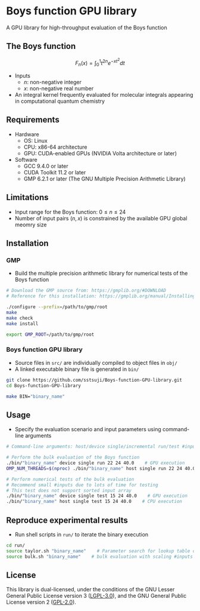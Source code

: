 # Boys function GPU library

A GPU library for high-throughput evaluation of the Boys function


## The Boys function

$$F_n(x) = \int_{0}^{1} t^{2n}e^{-xt^2} dt$$
- Inputs
    - $n$: non-negative integer
    - $x$: non-negative real number
- An integral kernel frequently evaluated for molecular integrals appearing in computational quantum chemistry


## Requirements

- Hardware
    - OS: Linux
    - CPU: x86-64 architecture
    - GPU: CUDA-enabled GPUs (NVIDIA Volta architecture or later)
- Software
    - GCC 9.4.0 or later
    - CUDA Toolkit 11.2 or later
    - GMP 6.2.1 or later (The GNU Multiple Precision Arithmetic Library)


## Limitations

- Input range for the Boys function: $0 \le n \le 24$
- Number of input pairs $(n, x)$ is constrained by the available GPU global meomry size


## Installation

### GMP
- Build the multiple precision arithmetic library for numerical tests of the Boys function
```bash
# Download the GMP source from: https://gmplib.org/#DOWNLOAD
# Reference for this installation: https://gmplib.org/manual/Installing-GMP

./configure --prefix=/path/to/gmp/root
make
make check
make install

export GMP_ROOT=/path/to/gmp/root
```

### Boys function GPU library
- Source files in `src/` are individually compiled to object files in `obj/`
- A linked executable binary file is generated in `bin/`
```bash
git clone https://github.com/sstsuji/Boys-function-GPU-library.git
cd Boys-function-GPU-library

make BIN="binary_name"
```


## Usage

- Specify the evaluation scenario and input parameters using command-line arguments
```bash
# Command-line arguments: host/device single/incremental run/test #inputs n_max x_max

# Perform the bulk evaluation of the Boys function
./bin/"binary_name" device single run 22 24 40.0    # GPU execution
OMP_NUM_THREADS=$(nproc) ./bin/"binary_name" host single run 22 24 40.0    # CPU execution

# Perform numerical tests of the bulk evaluation
# Recommend small #inputs due to lots of time for testing
# This test does not support sorted input array
./bin/"binary_name" device single test 15 24 40.0    # GPU execution
./bin/"binary_name" host single test 15 24 40.0    # CPU execution
```

## Reproduce experimental results

- Run shell scripts in `run/` to iterate the binary execution
```bash
cd run/
source taylor.sh "binary_name"    # Parameter search for lookup table of Gridded Taylor expansion method
source bulk.sh "binary_name"    # bulk evaluation with scaling #inputs
```


## License
This library is dual-licensed, under the conditions of the GNU Lesser General Public License version 3 ([LGPL-3.0](LICENSE/LGPLv3.txt)), and the GNU General Public License version 2 ([GPL-2.0](LICENSE/GPLv2.txt)).

<!-- ## Citation -->




























